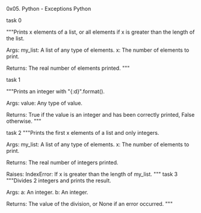 0x05. Python - Exceptions
Python

task 0

"""Prints x elements of a list, or all elements if x is greater than the length of the list.

  Args:
    my_list: A list of any type of elements.
    x: The number of elements to print.

  Returns:
    The real number of elements printed.
  """

task 1

"""Prints an integer with "{:d}".format().

  Args:
    value: Any type of value.

  Returns:
    True if the value is an integer and has been correctly printed, False otherwise.
  """

task 2
 """Prints the first x elements of a list and only integers.

  Args:
    my_list: A list of any type of elements.
    x: The number of elements to print.

  Returns:
    The real number of integers printed.

  Raises:
    IndexError: If x is greater than the length of my_list.
  """
  task 3
  """Divides 2 integers and prints the result.

  Args:
    a: An integer.
    b: An integer.

  Returns:
    The value of the division, or None if an error occurred.
  """
